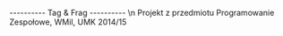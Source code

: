 ---------- Tag & Frag ---------- \n
Projekt z przedmiotu Programowanie Zespołowe,
WMiI, UMK 2014/15
